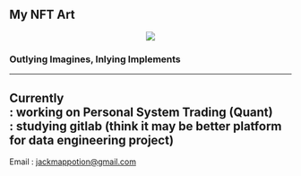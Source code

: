 ## My NFT Art
<p align="center">
  <img src="https://i.seadn.io/gcs/files/ac0e5a62da6365909c2f5e40ed048a8c.png" />
</p>

### Outlying Imagines, Inlying Implements

---
Currently  
  : working on Personal System Trading (Quant) </br>
  : studying gitlab (think it may be better platform for data engineering project)
---
Email : jackmappotion@gmail.com
